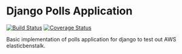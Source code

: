 # Django Polls Application

[![Build Status](https://app.travis-ci.com/akhil9306/swe1-app.svg?branch=main)](https://app.travis-ci.com/github/akhil9306/swe1-app)
[![Coverage Status](https://coveralls.io/repos/github/akhil9306/swe1-app/badge.svg)](https://coveralls.io/github/akhil9306/swe1-app)

Basic implementation of polls application for django to test out AWS elasticbenstalk.